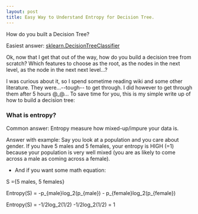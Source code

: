 ```yaml
---
layout: post
title: Easy Way to Understand Entropy for Decision Tree.
---
```


How do you built a Decision Tree? 

Easiest answer: [sklearn.DecisionTreeClassifier](http://scikit-learn.org/stable/modules/tree.html)

Ok, now that I get that out of the way, how do you build a decision tree from scratch? Which features to choose as the root, as the nodes in the next level, as the node in the next next level...? 

I was curious about it, so I spend sometime reading wiki and some other literature. They were...--tough-- to get through. I did however to get through them after 5 hours @_@... To save time for you, this is my simple write up of how to build a decision tree:


### What is entropy?
Common answer: Entropy measure how mixed-up/impure your data is.

Answer with example: Say you look at a population and you care about gender. If you have 5 males and 5 females, your entropy is HIGH (=1) because your population is very well mixed (you are as likely to come across a male as coming across a female).

* And if you want some math equation:

S ={5 males, 5 females}

Entropy(S) = -p_{male}log_2(p_{male}) - p_{female}log_2(p_{female}) 

Entropy(S) = -1/2log_2(1/2) -1/2log_2(1/2) = 1 


 

